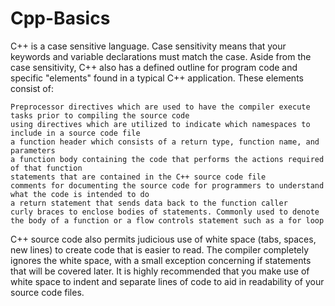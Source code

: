 # Cpp-Basics


C++ is a case sensitive language. Case sensitivity means that your keywords and variable declarations must match the case. Aside from the case sensitivity, C++ also has a defined outline for program code and specific "elements" found in a typical C++ application. These elements consist of:

    Preprocessor directives which are used to have the compiler execute tasks prior to compiling the source code
    using directives which are utilized to indicate which namespaces to include in a source code file
    a function header which consists of a return type, function name, and parameters
    a function body containing the code that performs the actions required of that function
    statements that are contained in the C++ source code file
    comments for documenting the source code for programmers to understand what the code is intended to do
    a return statement that sends data back to the function caller
    curly braces to enclose bodies of statements. Commonly used to denote the body of a function or a flow controls statement such as a for loop

C++ source code also permits judicious use of white space (tabs, spaces, new lines) to create code that is easier to read. The compiler completely ignores the white space, with a small exception concerning if statements that will be covered later. It is highly recommended that you make use of white space to indent and separate lines of code to aid in readability of your source code files.
